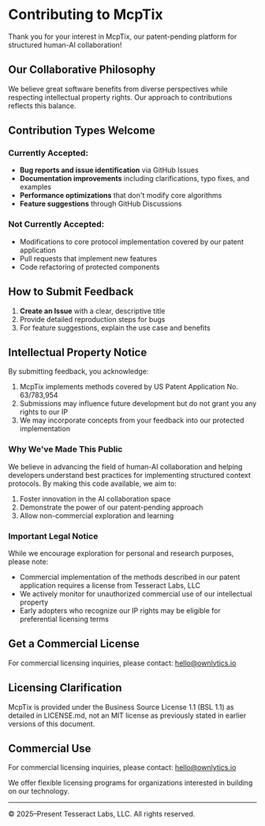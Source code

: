 # Contributing to McpTix

Thank you for your interest in McpTix, our patent-pending platform for structured human-AI collaboration!

## Our Collaborative Philosophy

We believe great software benefits from diverse perspectives while respecting intellectual property rights. Our approach to contributions reflects this balance.

## Contribution Types Welcome

### Currently Accepted:

- **Bug reports and issue identification** via GitHub Issues
- **Documentation improvements** including clarifications, typo fixes, and examples
- **Performance optimizations** that don't modify core algorithms
- **Feature suggestions** through GitHub Discussions

### Not Currently Accepted:

- Modifications to core protocol implementation covered by our patent application
- Pull requests that implement new features
- Code refactoring of protected components

## How to Submit Feedback

1. **Create an Issue** with a clear, descriptive title
2. Provide detailed reproduction steps for bugs
3. For feature suggestions, explain the use case and benefits

## Intellectual Property Notice

By submitting feedback, you acknowledge:

1. McpTix implements methods covered by US Patent Application No. 63/783,954
2. Submissions may influence future development but do not grant you any rights to our IP
3. We may incorporate concepts from your feedback into our protected implementation

### Why We've Made This Public

We believe in advancing the field of human-AI collaboration and helping developers understand best practices for implementing structured context protocols. By making this code available, we aim to:

1. Foster innovation in the AI collaboration space
2. Demonstrate the power of our patent-pending approach
3. Allow non-commercial exploration and learning

### Important Legal Notice

While we encourage exploration for personal and research purposes, please note:

- Commercial implementation of the methods described in our patent application requires a license from Tesseract Labs, LLC
- We actively monitor for unauthorized commercial use of our intellectual property
- Early adopters who recognize our IP rights may be eligible for preferential licensing terms

## Get a Commercial License

For commercial licensing inquiries, please contact: hello@ownlytics.io

## Licensing Clarification

McpTix is provided under the Business Source License 1.1 (BSL 1.1) as detailed in LICENSE.md, not an MIT license as previously stated in earlier versions of this document.

## Commercial Use

For commercial licensing inquiries, please contact: hello@ownlytics.io

We offer flexible licensing programs for organizations interested in building on our technology.

---

© 2025–Present Tesseract Labs, LLC. All rights reserved.
